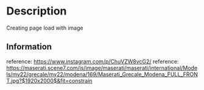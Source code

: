 # Description
Creating page load with image

## Information
reference: https://www.instagram.com/p/ChuVZW8vcG2/
reference: https://maserati.scene7.com/is/image/maserati/maserati/international/Models/my22/grecale/my22/modena/169/Maserati_Grecale_Modena_FULL_FRONT.jpg?$1920x2000$&fit=constrain
